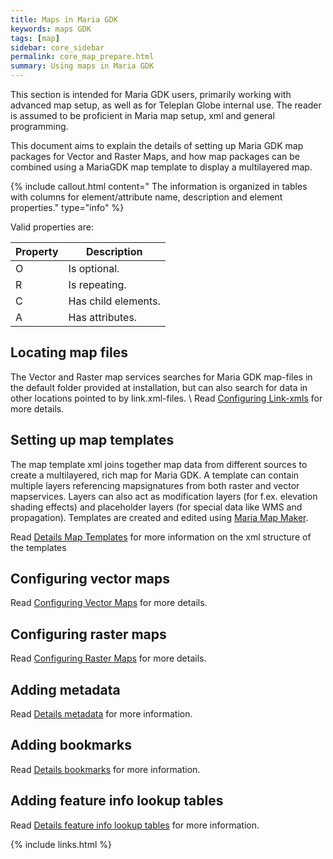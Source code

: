 ```yaml
---
title: Maps in Maria GDK
keywords: maps GDK
tags: [map]
sidebar: core_sidebar
permalink: core_map_prepare.html
summary: Using maps in Maria GDK 
---
```



This section is intended for Maria GDK users, primarily working with advanced map setup, as well as for Teleplan Globe internal use. The reader is assumed to be proficient in Maria map setup, xml and general programming.

This document aims to explain the details of setting up Maria GDK map packages for Vector and Raster Maps, and how map packages can be combined using a MariaGDK map template to display a multilayered map.

{% include callout.html content="
The information is organized in tables with columns for element/attribute name, description and element properties." type="info" %}

Valid properties are:

 | **Property** | **Description**     | 
 | ------------ | ---------------     | 
 | O            | Is optional.        | 
 | R            | Is repeating.       | 
 | C            | Has child elements. | 
 | A            | Has attributes.     |


## Locating map files

The Vector and Raster map services searches for Maria GDK map-files in the default folder provided at installation, but can also search for data in other locations pointed to by link.xml-files. \\
Read [Configuring Link-xmls](core_maps_links.html) for more details.

## Setting up map templates

The map template xml joins together map data from different sources to create a multilayered, rich map for Maria GDK. A template can contain multiple layers referencing mapsignatures from both raster and vector mapservices. Layers can also act as modification layers (for f.ex. elevation shading effects) and placeholder layers (for special data like WMS and propagation). Templates are created and edited using [Maria Map Maker](mmm_landing_page.html).


Read [Details Map Templates](core_maps_templates.html) for more information on the xml structure of the templates

## Configuring vector maps

Read [Configuring Vector Maps](core_vector_map_setup.html) for more details.

## Configuring raster maps

Read [Configuring Raster Maps](core_raster_map_setup.html) for more details.

## Adding metadata

Read [Details metadata](core_maps_metadata.html) for more information.

## Adding bookmarks

Read [Details bookmarks](core_maps_bookmarks.html) for more information.

## Adding feature info lookup tables

Read [Details feature info lookup tables](core_maps_lookuptables.html) for more information.






{% include links.html %}